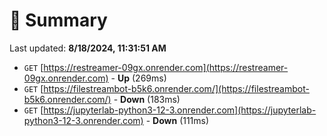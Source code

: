 # 📖 Summary
Last updated: **8/18/2024, 11:31:51 AM**

- `GET` [https://restreamer-09gx.onrender.com](https://restreamer-09gx.onrender.com) - **Up** (269ms)
- `GET` [https://filestreambot-b5k6.onrender.com/](https://filestreambot-b5k6.onrender.com/) - **Down** (183ms)
- `GET` [https://jupyterlab-python3-12-3.onrender.com](https://jupyterlab-python3-12-3.onrender.com) - **Down** (111ms)
